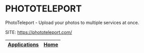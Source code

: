 # PHOTOTELEPORT
 
 PhotoTeleport - Upload your photos to multiple services at once.
 
 SITE: https://phototeleport.com/

 | [Applications](https://portable-linux-apps.github.io/apps.html) | [Home](https://portable-linux-apps.github.io)
 | --- | --- |
